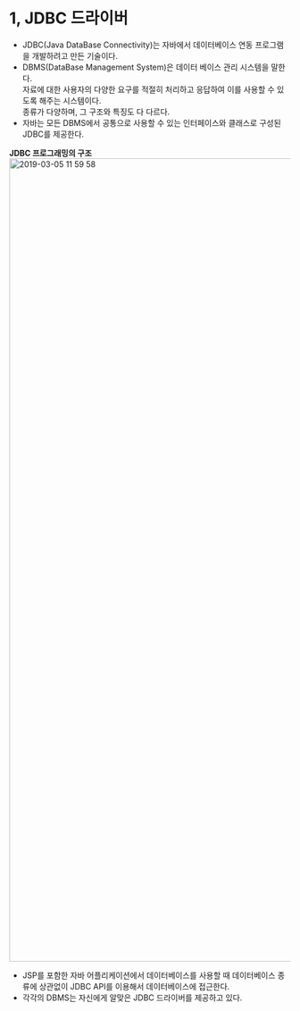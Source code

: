 # 1, JDBC 드라이버 
- JDBC(Java DataBase Connectivity)는 자바에서 데이터베이스 연동 프로그램을 개발하려고 만든 기술이다.  
- DBMS(DataBase Management System)은 데이터 베이스 관리 시스템을 말한다.  
자료에 대한 사용자의 다양한 요구를 적절히 처리하고 응답하여 이를 사용할 수 있도록 해주는 시스템이다.  
종류가 다양하며, 그 구조와 특징도 다 다르다.  
- 자바는 모든 DBMS에서 공통으로 사용할 수 있는 인터페이스와 클래스로 구성된 JDBC를 제공한다.  

**JDBC 프로그래밍의 구조**
<img width="1439" alt="2019-03-05 11 59 58" src="https://user-images.githubusercontent.com/33855307/53815004-220d6380-3fa4-11e9-8767-ec677f9e43da.png">  


- JSP를 포함한 자바 어플리케이션에서 데이터베이스를 사용할 때 데이터베이스 종류에 상관없이 JDBC API를 이용해서 데이터베이스에 접근한다.  
- 각각의 DBMS는 자신에게 알맞은 JDBC 드라이버를 제공하고 있다.  



